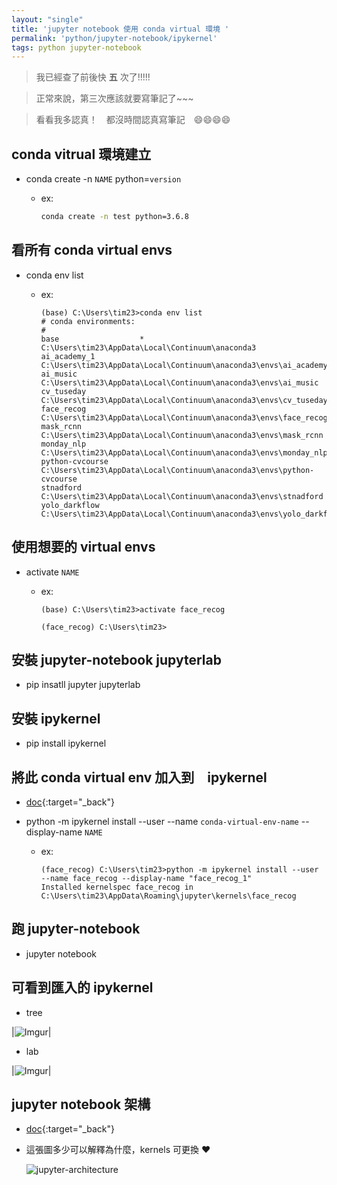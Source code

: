 ```yaml
---
layout: "single"
title: 'jupyter notebook 使用 conda virtual 環境 '
permalink: 'python/jupyter-notebook/ipykernel'
tags: python jupyter-notebook
---
```


> 我已經查了前後快 __五__ 次了!!!!!

> 正常來說，第三次應該就要寫筆記了~~~

> 看看我多認真！　都沒時間認真寫筆記　:smile::smile::smile::smile:

## conda vitrual 環境建立

- conda create -n `NAME` python=`version`
   
   - ex:

      ~~~cmd
      conda create -n test python=3.6.8
      ~~~

## 看所有 conda virtual envs

- conda env list

   - ex:

      ~~~
      (base) C:\Users\tim23>conda env list
      # conda environments:
      #
      base                  *  C:\Users\tim23\AppData\Local\Continuum\anaconda3
      ai_academy_1             C:\Users\tim23\AppData\Local\Continuum\anaconda3\envs\ai_academy_1
      ai_music                 C:\Users\tim23\AppData\Local\Continuum\anaconda3\envs\ai_music
      cv_tuseday               C:\Users\tim23\AppData\Local\Continuum\anaconda3\envs\cv_tuseday
      face_recog               C:\Users\tim23\AppData\Local\Continuum\anaconda3\envs\face_recog
      mask_rcnn                C:\Users\tim23\AppData\Local\Continuum\anaconda3\envs\mask_rcnn
      monday_nlp               C:\Users\tim23\AppData\Local\Continuum\anaconda3\envs\monday_nlp
      python-cvcourse          C:\Users\tim23\AppData\Local\Continuum\anaconda3\envs\python-cvcourse
      stnadford                C:\Users\tim23\AppData\Local\Continuum\anaconda3\envs\stnadford
      yolo_darkflow            C:\Users\tim23\AppData\Local\Continuum\anaconda3\envs\yolo_darkflow
      ~~~

## 使用想要的 virtual envs

- activate `NAME`

   - ex:

      ~~~
      (base) C:\Users\tim23>activate face_recog
      
      (face_recog) C:\Users\tim23>
      ~~~

## 安裝 jupyter-notebook jupyterlab

- pip insatll jupyter jupyterlab

## 安裝 ipykernel

- pip install ipykernel

## 將此 conda virtual env 加入到　ipykernel

- [doc](https://ipython.readthedocs.io/en/stable/install/kernel_install.html){:target="_back"}

- python -m ipykernel install --user --name `conda-virtual-env-name` --display-name `NAME`

   - ex:

      ~~~
      (face_recog) C:\Users\tim23>python -m ipykernel install --user --name face_recog --display-name "face_recog_1"
      Installed kernelspec face_recog in C:\Users\tim23\AppData\Roaming\jupyter\kernels\face_recog
      ~~~

## 跑 jupyter-notebook

- jupyter notebook


## 可看到匯入的 ipykernel

- tree

|![Imgur](https://i.imgur.com/dUKuWPr.gif)|

- lab

|![Imgur](https://i.imgur.com/TtDaDmq.gif)|


## jupyter notebook 架構

- [doc](https://jupyter.readthedocs.io/en/latest/architecture/how_jupyter_ipython_work.html){:target="_back"}

- 這張圖多少可以解釋為什麼，kernels 可更換 :heart:

   ![jupyter-architecture](https://jupyter.readthedocs.io/en/latest/_images/notebook_components.png)